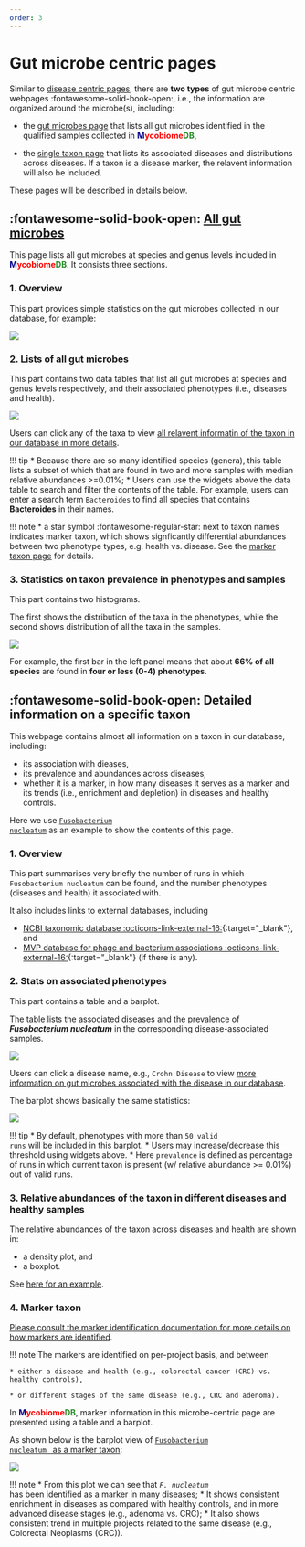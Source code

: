 ```yaml
---
order: 3
---
```

# Gut microbe centric pages

Similar to [disease centric pages](../diseasecentricpages), there are **two types** of gut microbe centric webpages :fontawesome-solid-book-open:, i.e., the information are organized around the microbe(s), including:

* the [gut microbes page](https://gmrepo.humangut.info/taxon) that lists all gut microbes identified in the qualified samples collected in <b><span style="color:darkblue">M</span><span style="color:red">ycobiome</span><span style="color:forestgreen">DB</span></b>,

* the [single taxon page](https://gmrepo.humangut.info/taxon/820) that lists its associated diseases and distributions across diseases. If a taxon is a disease marker, the relavent information will also be included.

These pages will be described in details below.

## :fontawesome-solid-book-open: [All gut microbes](https://gmrepo.humangut.info/taxon)

This page lists all gut microbes at species and genus levels included in <b><span style="color:darkblue">M</span><span style="color:red">ycobiome</span><span style="color:forestgreen">DB</span></b>. It consists three sections.

### 1. Overview

This part provides simple statistics on the gut microbes collected in our database, for example:

![](https://github.com/evolgeniusteam/gmrepodocumentation/tree/gh-pages/websiteandUI/images/microbecentricpages/allmicrobes_stats.png)

### 2. Lists of all gut microbes

This part contains two data tables that list all gut microbes at species and genus levels respectively, and their associated phenotypes (i.e., diseases and health).

![](https://github.com/evolgeniusteam/gmrepodocumentation/tree/gh-pages/websiteandUI/images/microbecentricpages/species_table.png)

Users can click any of the taxa to view [all relavent informatin of the taxon in our database in more details](#all-data-of-a-specific-taxon).

!!! tip
    * Because there are so many identified species (genera), this table lists a subset of which that are found in two and more samples with median relative abundances >=0.01%;
    * Users can use the widgets above the data table to search and filter the contents of the table. For example, users can enter a search term <code>Bacteroides</code> to find all species that contains <b>Bacteroides</b> in their names.

!!! note
    * a star symbol :fontawesome-regular-star: next to taxon names indicates marker taxon, which shows signficantly differential abundances between two phenotype types, e.g. health vs. disease. See the [marker taxon page](diseasemarkerpages.md) for details. 

### 3. Statistics on taxon prevalence in phenotypes and samples

This part contains two histograms.

The first shows the distribution of the taxa in the phenotypes, while the second shows distribution of all the taxa in the samples.

![](https://github.com/evolgeniusteam/gmrepodocumentation/tree/gh-pages/websiteandUI/images/microbecentricpages/taxon_prevalence.png)

For example, the first bar in the left panel means that about **66% of all species** are found in **four or less (0-4) phenotypes**.

## :fontawesome-solid-book-open: Detailed information on a specific taxon

This webpage contains almost all information on a taxon in our database, including:

* its association with dieases,
* its prevalence and abundances across diseases,
* whether it is a marker, in how many diseases it serves as a marker and its trends (i.e., enrichment and depletion) in diseases and healthy controls.

Here we use [<code>Fusobacterium nucleatum</code>](https://gmrepo.humangut.info/taxon/851) as an example to show the contents of this page. 

### 1. Overview 

This part summarises very briefly the number of runs in which <code>Fusobacterium nucleatum</code> can be found, and the number phenotypes (diseases and health) it associated with. 

It also includes links to external databases, including 

* [NCBI taxonomic database :octicons-link-external-16:](https://gmrepo.humangut.info/species/33039){:target="_blank"}, and 
* [MVP database for phage and bacterium associations :octicons-link-external-16:](http://mvp.medgenius.info/microbes/33039/[Ruminococcus]%20torques){:target="_blank"} (if there is any).


### 2. Stats on associated phenotypes

This part contains a table and a barplot.

The table lists the associated diseases and the prevalence of <b><i>Fusobacterium nucleatum</i></b> in the corresponding disease-associated samples. 

![](https://github.com/evolgeniusteam/gmrepodocumentation/tree/gh-pages/websiteandUI/images/microbecentricpages/associated_phenotypes.png)

Users can click a disease name, e.g., <code>Crohn Disease</code> to view [more information on gut microbes associated with the disease in our database](https://gmrepo.humangut.info/phenotypes/D003424).

The barplot shows basically the same statistics:

![](https://github.com/evolgeniusteam/gmrepodocumentation/tree/gh-pages/websiteandUI/images/microbecentricpages/barplot.png)

!!! tip
    * By default, phenotypes with more than <code>50 valid runs</code> will be included in this barplot.
    * Users may increase/decrease this threshold using widgets above.
    * Here <code>prevalence</code> is defined as percentage of runs in which current taxon is present (w/ relative abundance >= 0.01%) out of valid runs.

### 3. Relative abundances of the taxon in different diseases and healthy samples

The relative abundances of the taxon across diseases and health are shown in:

* a density plot, and 
* a boxplot.

See [here for an example](https://gmrepo.humangut.info/taxon/851).

### 4. Marker taxon

[Please consult the marker identification documentation for more details on how markers are identified](/materialsandmethods/indepthanalyses).

!!! note
    The markers are identified on per-project basis, and between 
    
    * either a disease and health (e.g., colorectal cancer (CRC) vs. healthy controls), 

    * or different stages of the same disease (e.g., CRC and adenoma).

In <b><span style="color:darkblue">M</span><span style="color:red">ycobiome</span><span style="color:forestgreen">DB</span></b>,
marker information in this microbe-centric page are presented using a table and a barplot.

As shown below is the barplot view of [<code>Fusobacterium nucleatum </code> as a marker taxon](https://gmrepo.humangut.info/taxon/851):

![](https://github.com/evolgeniusteam/gmrepodocumentation/tree/gh-pages/websiteandUI/images/microbecentricpages/fn_marker.png)

!!! note
    * From this plot we can see that <i><code>F. nucleatum </code></i> has been identified as a marker in many diseases;
    * It shows consistent enrichment in diseases as compared with healthy controls, and in more advanced disease stages (e.g., adenoma vs. CRC);
    * It also shows consistent trend in multiple projects related to the same disease (e.g., Colorectal Neoplasms (CRC)).